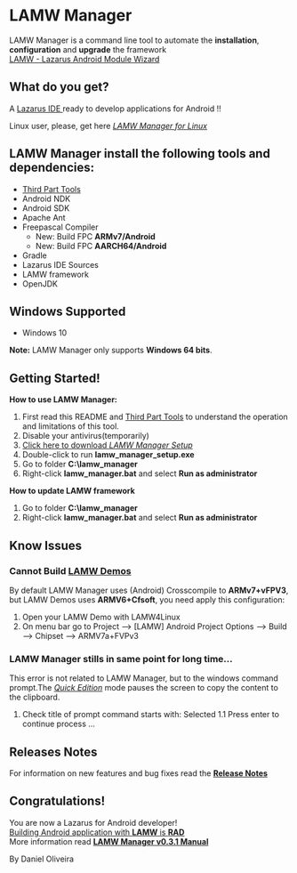 LAMW Manager
===


LAMW Manager is a command line tool to automate the **installation**, **configuration** and **upgrade** the framework<br/>[LAMW - Lazarus Android Module Wizard](https://github.com/jmpessoa/lazandroidmodulewizard)

What do you get? 
---
A [Lazarus IDE ](http://www.lazarus-ide.org) ready to develop applications for Android !!

Linux user, please, get here [*LAMW Manager for Linux*](https://github.com/dosza/LAMWManager-linux)

LAMW Manager install the following tools and dependencies:
---

+	[Third Part Tools](https://github.com/dosza/LAMWManager-win/blob/master/lamw_manager/docs/third_party.md)
+	Android NDK
+	Android SDK
+	Apache Ant
+	Freepascal Compiler
	+	New: Build FPC **ARMv7/Android**
	+	New: Build FPC **AARCH64/Android**
+	Gradle
+	Lazarus IDE Sources
+	LAMW framework
+	OpenJDK

Windows Supported
---
+	Windows 10

**Note:** LAMW Manager only supports **Windows 64 bits**.

Getting Started!
---
**How to use LAMW Manager:**

1.	First read this README and [Third Part Tools](https://github.com/dosza/LAMWManager-win/blob/master/lamw_manager/docs/third_party.md) to understand the operation and limitations of this tool.
2.	Disable your antivirus(temporarily)
3.	[Click here to download *LAMW Manager Setup* ](https://raw.githubusercontent.com/dosza/LAMWManager-win/master/lamw_manager/lamw_manager_setup.exe) 
4.	Double-click to run **lamw_manager_setup.exe**
5. 	Go to folder **C:\lamw_manager**
6.	Right-click **lamw_manager.bat** and select **Run as administrator**


**How to update LAMW framework**

1.	Go to folder **C:\lamw_manager**
2.	Right-click **lamw_manager.bat** and select **Run as administrator**

Know Issues
---
### Cannot Build [LAMW Demos](https://github.com/jmpessoa/lazandroidmodulewizard/tree/master/demos) ###

By default LAMW Manager uses (Android) Crosscompile to **ARMv7+vFPV3**, but LAMW Demos uses **ARMV6+Cfsoft**, you need apply this configuration:
1.	Open your LAMW Demo with LAMW4Linux
2.	On menu bar go to Project --> [LAMW] Android Project Options --> Build --> Chipset --> ARMV7a+FVPv3

### LAMW Manager stills in same point for long time... ###
This error is not related to LAMW Manager, but to the windows command prompt.The [*Quick Edition*](https://stackoverflow.com/questions/13599822/command-prompt-gets-stuck-and-continues-on-enter-key-press) mode pauses the screen to copy the content to the clipboard.

1. Check title of prompt command starts with: Selected
	1.1 	Press enter to continue process ...

Releases Notes
---
For information on new features and bug fixes read the [**Release Notes**](https://github.com/dosza/LAMWManager-win/blob/v0.3.1/lamw_manager/docs/releases_notes.md#v031-fixes---August-2021)

Congratulations!
---
You are now a Lazarus for Android developer!<br/>[Building Android application with **LAMW** is **RAD**](https://drive.google.com/open?id=1CeDDpuDfRwYrKpN7VHbossH6GfZUfqjm)<br/>
More information read [**LAMW Manager v0.3.1 Manual**](https://github.com/dosza/LAMWManager-win/blob/v0.3.1/lamw_manager/docs/man.md)

By Daniel Oliveira
